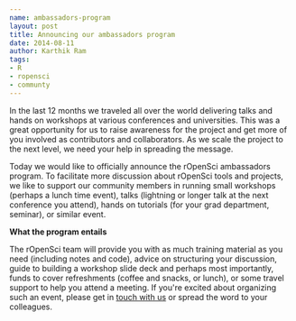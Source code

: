 ```yaml
---
name: ambassadors-program
layout: post
title: Announcing our ambassadors program
date: 2014-08-11
author: Karthik Ram
tags:
- R
- ropensci
- communty
---
```


In the last 12 months we traveled all over the world delivering talks and hands on workshops at various conferences and universities. This was a great opportunity for us to raise awareness for the project and get more of you involved as contributors and collaborators. As we scale the project to the next level, we need your help in spreading the message. 

Today we would like to officially announce the rOpenSci ambassadors program. To facilitate more discussion about rOpenSci tools and projects, we like to support our community members in running small workshops (perhaps a lunch time event), talks (lightning or longer talk at the next conference you attend),  hands on tutorials (for your grad department, seminar), or similar event. 

**What the program entails**

The rOpenSci team will provide you with as much training material as you need (including notes and code), advice on structuring your discussion, guide to building a workshop slide deck and perhaps most importantly, funds to cover refreshments (coffee and snacks, or lunch), or some travel support to help you attend a meeting. If you're excited about organizing such an event, please get in [touch with us](http://ropensci.org/contact.html) or spread the word to your colleagues.

 